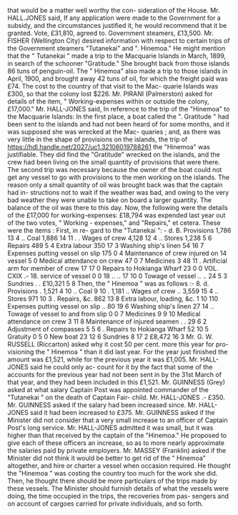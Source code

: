 that would be a matter well worthy the con- sideration of the House. Mr. HALL.JONES said, If any application were made to the Government for a subsidy, and the circumstances justified it, he would recommend that it be granted. Vote, £31,810, agreed to. Government steamers, £13,500. Mr. FISHER (Wellington City) desired information with respect to certain trips of the Government steamers "Tutanekai" and ". Hinemoa." He might mention that the " Tutanekai " made a trip to the Macquarie Islands in March, 1899, in search of the schooner "Gratitude." She brought back from those islands 86 tuns of penguin-oil. The " Hinemoa" also made a trip to those islands in April, 1900, and brought away 42 tuns of oil, for which the freight paid was £74. The cost to the country of that visit to the Mac- quarie Islands was £300, so that the colony lost $226. Mr. PIRANI (Palmerston) asked for details of the item, " Working-expenses within or outside the colony, £17,000." Mr. HALL-JONES said, In reference to the trip of the "Hinemoa" to the Macquarie Islands: In the first place, a boat called the ". Gratitude " had been sent to the islands and had not been heard of for some months, and it was supposed she was wrecked at the Mac- quaries ; and, as there was very little in the shape of provisions on the islands, the trip of https://hdl.handle.net/2027/uc1.32106019788261 the "Hinemoa" was justifiable. They did find the "Gratitude" wrecked on the islands, and the crew had been living on the small quantity of provisions that were there. The second trip was necessary because the owner of the boat could not get any vessel to go with provisions to the men working on the islands. The reason only a small quantity of oil was brought back was that the captain had in- structions not to wait if the weather was bad, and owing to the very bad weather they were unable to take on board a larger quantity. The balance of the oil was there to this day. Now, the following were the details of the £17,000 for working-expenses: £18,794 was expended last year out of the two votes, " Working - expenses," and "Repairs," et cetera. These were the items : First, in re- gard to the "Tutanekai ": - d. B. Provisions 1,786 13 4 .. Coal 1,886 14 11 . . Wages of crew 4,128 12 4 .. Stores 1,238 5 6 Repairs 489 5 4 Extra labour 350 17 3 Washing ship's linen 54 16 7 Expenses putting vessel on slip 175 0 4 Maintenance of crew injured on 14 vessel 5 0 Medical attendance on crew 47 0 7 Medicines 3 48 11 . Artificial arm for member of crew 17 17 0 Repairs to Hokianga Wharf 23 0 0 VOL. CXIX .- 18. service of vessel 0 0 18 .. .. 17 10 0 Towage of vessel .. .. 24 5 3 Sundries . . £10,321 5 8 Then, the " Hinemoa " was as follows :- 8. d. Provisions . 1,521 4 10 .. Coal 9 10 . 1,181 .. Wages of crew .. 3,559 15 4 .. Stores 971 10 3 . Repairs, &c. 862 13 8 Extra labour, loading, &c. 1 10 110 Expenses putting vessel on slip .. 80 19 6 Washing ship's linen 27 14 .. Towage of vessel to and from slip 0 0 7 Medicines 9 9 10 Medical attendance on crew 3 11 8 Maintenance of injured seamen . . 29 6 2 Adjustment of compasses 5 5 6 . Repairs to Hokianga Wharf 52 10 5 Gratuity 0 5 0 New boat 23 12 6 Sundries 8 17 2 £8,472 16 3 Mr. G. W. RUSSELL (Riccarton) asked why it cost 50 per cent. more this year for pro- visioning the " Hinemoa " than it did last year. For the year just finished the amount was £1,521, while for the previous year it was £1,005. Mr. HALL-JONES said he could only ac- count for it by the fact that some of the accounts for the previous year had not been sent in by the 31st March of that year, and they had been included in this £1,521. Mr. GUINNESS (Grey) asked at what salary Captain Post was appointed commander of the "Tutanekai " on the death of Captain Fair- child. Mr. HALL-JONES .- £350. Mr. GUINNESS asked if the salary had been increased since. Mr. HALL-JONES said it had been increased to £375. Mr. GUINNESS asked if the Minister did not consider that a very small increase to an officer of Captain Post's long service. Mr. HALL-JONES admitted it was small, but it was higher than that received by the captain of the "Hinemoa." He proposed to give each of these officers an increase, so as to more nearly approximate the salaries paid by private employers. Mr. MASSEY (Franklin) asked if the Minister did not think it would be better to get rid of the " Hinemoa" altogether, and hire or charter a vessel when occasion required. He thought the "Hinemoa " was costing the country too much for the work she did. Then, he thought there should be more particulars of the trips made by these vessels. The Minister should furnish details of what the vessels were doing, the time occupied in the trips, the recoveries from pas- sengers and on account of cargoes carried for private individuals, and so forth. 